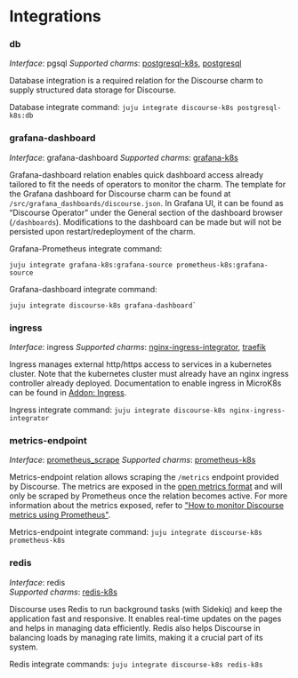 # Integrations

### db

_Interface_: pgsql
_Supported charms_: [postgresql-k8s](https://charmhub.io/postgresql-k8s),
[postgresql](https://charmhub.io/postgresql)

Database integration is a required relation for the Discourse charm to supply
structured data storage for Discourse.

Database integrate command: `juju integrate discourse-k8s postgresql-k8s:db`

### grafana-dashboard

_Interface_: grafana-dashboard
_Supported charms_: [grafana-k8s](https://charmhub.io/grafana-k8s)

Grafana-dashboard relation enables quick dashboard access already tailored to
fit the needs of operators to monitor the charm. The template for the Grafana
dashboard for Discourse charm can be found at `/src/grafana_dashboards/discourse.json`.
In Grafana UI, it can be found as “Discourse Operator” under the General section of the dashboard browser
(`/dashboards`). Modifications to the dashboard can be made but will not be
persisted upon restart/redeployment of the charm.

Grafana-Prometheus integrate command:
```
juju integrate grafana-k8s:grafana-source prometheus-k8s:grafana-source
```
Grafana-dashboard integrate command:
```
juju integrate discourse-k8s grafana-dashboard`
```

### ingress

_Interface_: ingress
_Supported charms_: [nginx-ingress-integrator](https://charmhub.io/nginx-ingress-integrator),
[traefik](https://charmhub.io/traefik-k8s)

Ingress manages external http/https access to services in a kubernetes cluster.
Note that the kubernetes cluster must already have an nginx ingress controller
already deployed. Documentation to enable ingress in MicroK8s can be found in
[Addon: Ingress](https://microk8s.io/docs/addon-ingress).

Ingress integrate command: `juju integrate discourse-k8s nginx-ingress-integrator`

### metrics-endpoint

_Interface_: [prometheus_scrape](https://charmhub.io/interfaces/prometheus_scrape-v0)
_Supported charms_: [prometheus-k8s](https://charmhub.io/prometheus-k8s)

Metrics-endpoint relation allows scraping the `/metrics` endpoint provided by Discourse.
The metrics are exposed in the [open metrics format](https://github.com/OpenObservability/OpenMetrics/blob/main/specification/OpenMetrics.md#data-model) and will only be scraped by Prometheus once the
relation becomes active. For more information about the metrics exposed, refer to ["How to monitor Discourse metrics using Prometheus"](https://meta.discourse.org/t/discourse-prometheus/72666).

Metrics-endpoint integrate command: `juju integrate discourse-k8s prometheus-k8s`

### redis

_Interface_: redis  
_Supported charms_: [redis-k8s](https://charmhub.io/redis-k8s)

Discourse uses Redis to run background tasks (with Sidekiq) and keep the application fast and responsive. It enables real-time updates on the pages and helps in managing data efficiently. Redis also helps Discourse in balancing loads by managing rate limits, making it a crucial part of its system.

Redis integrate commands: `juju integrate discourse-k8s redis-k8s`

